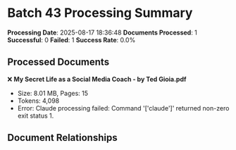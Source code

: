 # Batch 43 Processing Summary

**Processing Date**: 2025-08-17 18:36:48
**Documents Processed**: 1
**Successful**: 0
**Failed**: 1
**Success Rate**: 0.0%

## Processed Documents

❌ **My Secret Life as a Social Media Coach - by Ted Gioia.pdf**
   - Size: 8.01 MB, Pages: 15
   - Tokens: 4,098
   - Error: Claude processing failed: Command '['claude']' returned non-zero exit status 1.

## Document Relationships
